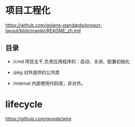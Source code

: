 # 项目工程化
https://github.com/golang-standards/project-layout/blob/master/README_zh.md

## 目录
- /cmd
项目主干,负责应用程序的：启动、关闭、配置初始化

- /pkg
对外提供的公共库
- /internal
内部使用代码库，非对外。


# lifecycle
https://github.com/google/wire
